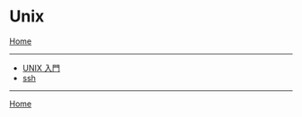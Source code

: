# Unix

[Home](../README.md)

---

- [UNIX 入門](./basics_01.md)
- [ssh](./ssh.md)

---

[Home](../README.md)
